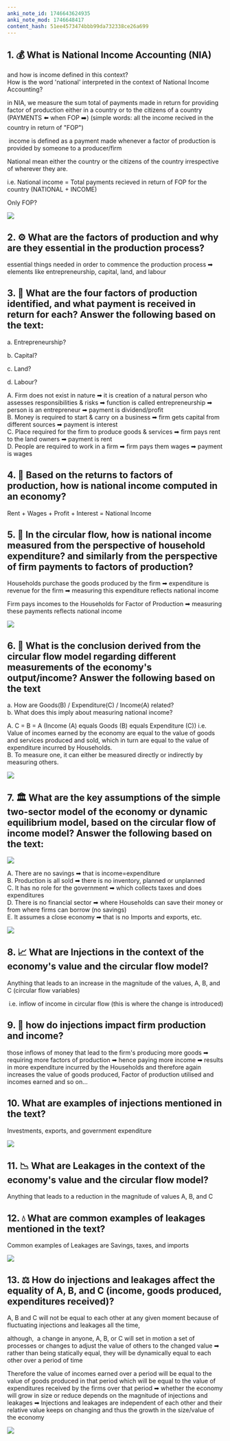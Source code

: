 ```yaml
---
anki_note_id: 1746643624935
anki_note_mod: 1746648417
content_hash: 51ee4573474bbb99da732338ce26a699
---
```


## 1. 💰 What is National Income Accounting (NIA)   
and how is income defined in this context?  
How is the word 'national' interpreted in the context of National Income Accounting?

in NIA, we measure the sum total of payments made in return for providing factor of production either in a country or to the citizens of a country (PAYMENTS ⬅️ when FOP ➡️) (simple words: all the income recived in the country in return of "FOP")

 income is defined as a payment made whenever a factor of production is provided by someone to a producer/firm

National mean either the country or the citizens of the country irrespective of wherever they are.

i.e. National income = Total payments recieved in return of FOP for the country (NATIONAL + INCOME)

Only FOP?

![](paste-75567b8854a21e30fca7fc234b11bd4cce65962d.jpg)

## 2. ⚙️ What are the factors of production and why are they essential in the production process?

essential things needed in order to commence the production process ➡ elements like entrepreneurship, capital, land, and labour

## 3. 💼 What are the four factors of production identified, and what payment is received in return for each? Answer the following based on the text:
  
a. Entrepreneurship?
  
b. Capital?
  
c. Land?
  
d. Labour?

A. Firm does not exist in nature ➡ it is creation of a natural person who assesses responsibilities & risks ➡ function is called entrepreneurship ➡ person is an entrepreneur ➡ payment is dividend/profit  
B. Money is required to start & carry on a business ➡ firm gets capital from different sources ➡ payment is interest  
C. Place required for the firm to produce goods & services ➡ firm pays rent to the land owners ➡ payment is rent  
D. People are required to work in a firm ➡ firm pays them wages ➡ payment is wages

## 4. 🧮 Based on the returns to factors of production, how is national income computed in an economy?

Rent + Wages + Profit + Interest = National Income

## 5. 🛒 In the circular flow, how is national income measured from the perspective of household expenditure? and similarly from the perspective of firm payments to factors of production?

Households purchase the goods produced by the firm ➡ expenditure is revenue for the firm ➡ measuring this expenditure reflects national income

Firm pays incomes to the Households for Factor of Production ➡ measuring these payments reflects national income

![](paste-b868520e402937a87ee719f2e1fc9cf2a7a21ab8.jpg)

## 6. 🔄 What is the conclusion derived from the circular flow model regarding different measurements of the economy's output/income? Answer the following based on the text  
a. How are Goods(B) / Expenditure(C) / Income(A) related?  
b. What does this imply about measuring national income?

A. C = B = A (Income (A) equals Goods (B) equals Expenditure (C)) i.e. Value of incomes earned by the economy are equal to the value of goods and services produced and sold, which in turn are equal to the value of expenditure incurred by Households.  
B. To measure one, it can either be measured directly or indirectly by measuring others.

![](paste-dcb6713056a75ff34efc7544614a810a8215ed01.jpg)

## 7. 🏛️ What are the key assumptions of the simple two-sector model of the economy or dynamic equilibrium model, based on the circular flow of income model? Answer the following based on the text:

![](paste-f7377ef0f36eb7bc0c3d2ea94d4b49cc9917226e.jpg)

A. There are no savings ➡ that is income=expenditure  
B. Production is all sold ➡ there is no inventory, planned or unplanned  
C. It has no role for the government ➡ which collects taxes and does expenditures  
D. There is no financial sector ➡ where Households can save their money or from where firms can borrow (no savings)  
E. It assumes a close economy ➡ that is no Imports and exports, etc.

![](paste-d5e09b2942d8bac20387ee400cc166c303a4c085.jpg)

## 8. 📈 What are Injections in the context of the economy's value and the circular flow model?

Anything that leads to an increase in the magnitude of the values, A, B, and C (circular flow variables)

 i.e. inflow of income in circular flow (this is where the change is introduced)

## 9. 🚀 how do injections impact firm production and income?

those inflows of money that lead to the firm's producing more goods ➡ requiring more factors of production ➡ hence paying more income ➡ results in more expenditure incurred by the Households and therefore again increases the value of goods produced, Factor of production utilised and incomes earned and so on...

## 10. What are examples of injections mentioned in the text?

Investments, exports, and government expenditure

![](paste-93a06a4f5130288ee4eda9695a2d9cae48c2ad9b.jpg)

## 11. 📉 What are Leakages in the context of the economy's value and the circular flow model?

Anything that leads to a reduction in the magnitude of values A, B, and C

## 12. 💧 What are common examples of leakages mentioned in the text?

Common examples of Leakages are Savings, taxes, and imports

![](paste-228097ebdefb1d098959928dae4d41dd02978232.jpg)

## 13. ⚖️ How do injections and leakages affect the equality of A, B, and C (income, goods produced, expenditures received)?

A, B and C will not be equal to each other at any given moment because of fluctuating injections and leakages all the time,

although,  a change in anyone, A, B, or C will set in motion a set of processes or changes to adjust the value of others to the changed value ➡ rather than being statically equal, they will be dynamically equal to each other over a period of time

Therefore the value of incomes earned over a period will be equal to the value of goods produced in that period which will be equal to the value of expenditures received by the firms over that period ➡ whether the economy will grow in size or reduce depends on the magnitude of injections and leakages ➡ Injections and leakages are independent of each other and their relative value keeps on changing and thus the growth in the size/value of the economy

![](paste-274fbb0ac65d91469066e48a26e59c25e9cea7ed.jpg)